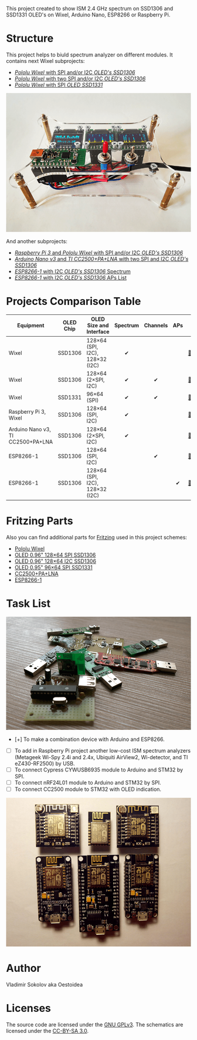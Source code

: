 This project created to show ISM 2.4 GHz spectrum on SSD1306 and SSD1331 OLED's on Wixel, Arduino Nano, ESP8266 or Raspberry Pi.

# Structure

This project helps to biuld spectrum analyzer on different modules. It contains next Wixel subprojects:

* [_Pololu Wixel_ with SPI and/or I2C _OLED's SSD1306_](./Wixel/Wixel_2oleds_ssd1306)
* [_Pololu Wixel_ with two SPI and/or I2C _OLED's SSD1306_](./Wixel/Wixel_3oleds_ssd1306)
* [_Pololu Wixel_ with SPI _OLED SSD1331_](./Wixel/Wixel_oled_ssd1331)

![oled-spectrum-analizer_photo](./Wixel/Wixel_3oleds_ssd1306/pics/Wixel_3oleds_ssd1306_2.png)

And another subprojects:

* [_Raspberry Pi 3_ and _Pololu Wixel_ with SPI and/or I2C _OLED's SSD1306_](./RPi)
* [_Arduino Nano v3_ and _TI CC2500+PA+LNA_ with two SPI and I2C _OLED's SSD1306_](./Arduino_Nano)
* [_ESP8266-1_ with I2C _OLED's SSD1306_ Spectrum](./ESP8266/ESP8266_oled_spectrum_ssd1306)
* [_ESP8266-1_ with I2C _OLED's SSD1306_ APs List](./ESP8266/ESP8266_oled_list_ssd1306)

# Projects Comparison Table

| Equipment    | OLED Chip | OLED Size and Interface | Spectrum | Channels | APs |      |
| ------------ | --------- | ----------------------- |:--------:|:--------:|:---:| ---- |
| Wixel        | SSD1306   | 128×64 (SPI, I2C), 128×32 (I2C) | ✔ |  |  |  [🔗](./Wixel/Wixel_2oleds_ssd1306) |
| Wixel        | SSD1306   | 128×64 (2×SPI, I2C) | ✔ | ✔ |  | [🔗](./Wixel/Wixel_3oleds_ssd1306) |
| Wixel        | SSD1331   | 96×64 (SPI) | ✔ | ✔ |  |  [🔗](./Wixel/Wixel_oled_ssd1331) |
| Raspberry Pi 3, Wixel | SSD1306   | 128×64 (SPI, I2C) | ✔ |  |  |  [🔗](./RPi) |
| Arduino Nano v3, TI CC2500+PA+LNA | SSD1306   | 128×64 (2×SPI, I2C) | ✔ |  |  |  [🔗](./Arduino_Nano) |
| ESP8266-1 | SSD1306   | 128×64 (SPI, I2C) |  | ✔ |  |  [🔗](./ESP8266/ESP8266_oled_spectrum_ssd1306) |
| ESP8266-1 | SSD1306   | 128×64 (SPI, I2C), 128×32 (I2C) |  |  | ✔ | [🔗](./ESP8266/ESP8266_oled_list_ssd1306) |

# Fritzing Parts

Also you can find additional parts for [Fritzing](http://fritzing.org/home/) used in this project schemes:

* [Pololu Wixel](./fritzing-parts/OLED%200.96%20128x64%20I2C%20SSD1306.fzpz) 
* [OLED 0.96" 128×64 SPI SSD1306](./fritzing-parts/OLED%200.96%20128x64%20SPI%20SSD1306.fzpz)
* [OLED 0.96" 128×64 I2C SSD1306](./fritzing-parts/OLED%200.96%20128x64%20I2C%20SSD1306.fzpz)
* [OLED 0.95" 96×64 SPI SSD1331](./fritzing-parts/OLED%200.95%2096x64%20SPI%20SSD1331.fzpz)
* [CC2500+PA+LNA](./fritzing-parts/CC2500%2BPA%2BLNA.fzpz)
* [ESP8266-1](./fritzing-parts/ESP8266-1.fzpz)

# Task List

![oled-spectrum-analizer_photo](./pics/future.png)

* [+] To make a combination device with Arduino and ESP8266.
* [ ] To add in Raspberry Pi project another low-cost ISM spectrum analyzers (Metageek Wi-Spy 2.4i and 2.4x, Ubiquiti AirView2, Wi-detector, and TI eZ430-RF2500) by USB.
* [ ] To connect Cypress CYWUSB6935 module to Arduino and STM32 by SPI.
* [ ] To connect nRF24L01 module to Arduino and STM32 by SPI.
* [ ] To connect CC2500 module to STM32 with OLED indication.

![oled-spectrum-analizer_photo](./pics/ESP8266.png)

# Author

Vladimir Sokolov aka Oestoidea

# Licenses

The source code are licensed under the [GNU GPLv3](https://www.gnu.org/licenses/gpl-3.0.html).
The schematics are licensed under the [CC-BY-SA 3.0](http://creativecommons.org/licenses/by-sa/3.0/).
